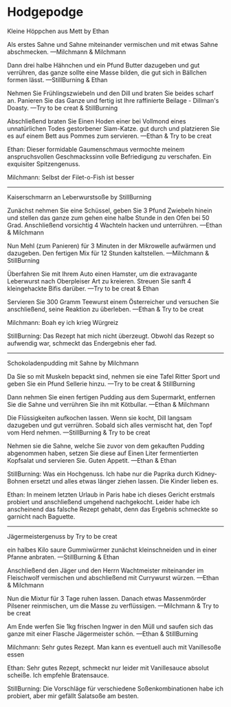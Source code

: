 # Hodgepodge

Kleine Höppchen aus Mett
by Ethan

Als erstes Sahne und Sahne miteinander vermischen und mit etwas Sahne abschmecken.
—Milchmann & Milchmann

Dann drei halbe Hähnchen und ein Pfund Butter dazugeben und gut verrühren, das ganze sollte eine Masse bilden, die gut sich in Bällchen formen lässt.
—StillBurning & Ethan

Nehmen Sie Frühlingszwiebeln und den Dill und braten Sie beides scharf an. Panieren Sie das Ganze und fertig ist Ihre raffinierte Beilage - Dillman's Doasty.
—Try to be creat & StillBurning

Abschließend braten Sie Einen Hoden einer bei Vollmond eines unnatürlichen Todes gestorbener Siam-Katze. gut durch und platzieren Sie es auf einem Bett aus Pommes zum servieren.
—Ethan & Try to be creat

Ethan:
Dieser formidable Gaumenschmaus vermochte meinem anspruchsvollen Geschmackssinn volle Befriedigung zu verschafen. Ein exquisiter Spitzengenuss.

Milchmann:
Selbst der Filet-o-Fish ist besser

---

Kaiserschmarrn an Leberwurstsoße
by StillBurning

Zunächst nehmen Sie eine Schüssel, geben Sie 3 Pfund Zwiebeln hinein und stellen das ganze zum gehen eine halbe Stunde in den Ofen bei 50 Grad. Anschließend vorsichtig 4 Wachteln hacken und unterrühren.
—Ethan & Milchmann

Nun Mehl (zum Panieren) für 3 Minuten in der Mikrowelle aufwärmen und dazugeben. Den fertigen Mix für 12 Stunden kaltstellen.
—Milchmann & StillBurning

Überfahren Sie mit Ihrem Auto einen Hamster, um die extravagante Leberwurst nach Oberpleiser Art zu kreieren. Streuen Sie sanft 4 kleingehackte Bifis darüber.
—Try to be creat & Ethan

Servieren Sie 300 Gramm Teewurst einem Österreicher und versuchen Sie anschließend, seine Reaktion zu überleben.
—Ethan & Try to be creat

Milchmann:
Boah ey ich krieg Würgreiz

StillBurning:
Das Rezept hat mich nicht überzeugt. Obwohl das Rezept so aufwendig war, schmeckt das Endergebnis eher fad.

---

Schokoladenpudding mit Sahne
by Milchmann

Da Sie so mit Muskeln bepackt sind, nehmen sie eine Tafel Ritter Sport und geben Sie ein Pfund Sellerie hinzu.
—Try to be creat & StillBurning

Dann nehmen Sie einen fertigen Pudding aus dem Supermarkt, entfernen Sie die Sahne und verrühren Sie ihn mit Kötbullar.
—Ethan & Milchmann

Die Flüssigkeiten aufkochen lassen. Wenn sie kocht, Dill langsam dazugeben und gut verrühren. Sobald sich alles vermischt hat, den Topf vom Herd nehmen.
—StillBurning & Try to be creat

Nehmen sie die Sahne, welche Sie zuvor von dem gekauften Pudding abgenommen haben, setzen Sie diese auf Einen Liter fermentierten Kopfsalat und servieren Sie. Guten Appetit.
—Ethan & Ethan

StillBurning:
Was ein Hochgenuss. Ich habe nur die Paprika durch Kidney-Bohnen ersetzt und alles etwas länger ziehen lassen. Die Kinder lieben es.

Ethan:
In meinem letzten Urlaub in Paris habe ich dieses Gericht erstmals probiert und anschließend umgehend nachgekocht. Leider habe ich anscheinend das falsche Rezept gehabt, denn das Ergebnis schmeckte so garnicht nach Baguette.

---

Jägermeistergenuss
by Try to be creat

ein halbes Kilo saure Gummiwürmer zunächst kleinschneiden und in einer Pfanne anbraten.
—StillBurning & Ethan

Anschließend den Jäger und den Herrn Wachtmeister miteinander im Fleischwolf vermischen und abschließend mit Currywurst würzen.
—Ethan & Milchmann

Nun die Mixtur für 3 Tage ruhen lassen. Danach etwas Massenmörder Pilsener reinmischen, um die Masse zu verflüssigen.
—Milchmann & Try to be creat

Am Ende werfen Sie 1kg frischen Ingwer in den Müll und saufen sich das ganze mit einer Flasche Jägermeister schön.
—Ethan & StillBurning

Milchmann:
Sehr gutes Rezept. Man kann es eventuell auch mit Vanillesoße essen

Ethan:
Sehr gutes Rezept, schmeckt nur leider mit Vanillesauce absolut scheiße. Ich empfehle Bratensauce.

StillBurning:
Die Vorschläge für verschiedene Soßenkombinationen habe ich probiert, aber mir gefällt Salatsoße am besten. 
